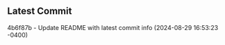 
## Latest Commit
4b6f87b - Update README with latest commit info (2024-08-29 16:53:23 -0400) <Yunxi-Zhou>
